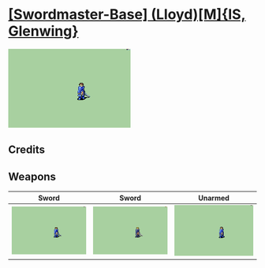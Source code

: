 # [\[Swordmaster-Base\] \(Lloyd\)\[M\]{IS, Glenwing}](./)

<img src="./1.%20Sword/Sword_000.png" alt="[Swordmaster-Base] (Lloyd)[M]{IS, Glenwing} standing" />

## Credits



## Weapons


|Sword |Sword |Unarmed |
|  :---: | :---: | :---: |
| <img alt="Sword animation" src="./1.%20Sword/Sword.gif" /> | <img alt="Sword animation" src="./1.%20Sword%20(normal%20attack-style)%20%7BGlenwing%7D/Sword.gif" /> | <img alt="Unarmed animation" src="./8.%20Unarmed/Unarmed.gif" /> |
